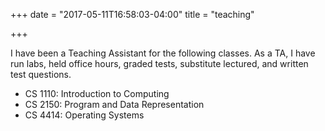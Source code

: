 +++
date = "2017-05-11T16:58:03-04:00"
title = "teaching"

+++

I have been a Teaching Assistant for the following classes. As a TA, I have run labs, held office hours, graded tests, substitute lectured, and written test questions.

* CS 1110: Introduction to Computing
* CS 2150: Program and Data Representation
* CS 4414: Operating Systems

